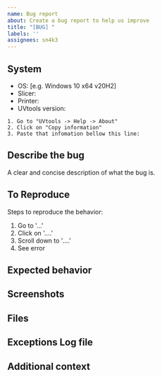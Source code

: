 ```yaml
---
name: Bug report
about: Create a bug report to help us improve
title: "[BUG] "
labels: ''
assignees: sn4k3
---
```


<!--
This is just a template - feel free to delete any and all of it and replace as appropriate.
Before continue, please look/search on closed topics if your case was already been discussed, if yes and related, comment there instead.
!-->

## System
 - OS: [e.g. Windows 10 x64 v20H2]
 - Slicer: 
 - Printer: 
 - UVtools version: 

```
1. Go to "UVtools -> Help -> About"
2. Click on "Copy information"
3. Paste that infomation bellow this line:

```

## Describe the bug
A clear and concise description of what the bug is.

## To Reproduce
Steps to reproduce the behavior:
1. Go to '...'
2. Click on '....'
3. Scroll down to '....'
4. See error

## Expected behavior
<!--
A clear and concise description of what you expected to happen.
!-->

## Screenshots
<!--
If applicable, add screenshots to help explain your problem. Never hide information! Full GUI/window screenshot is always a must!
If bug is related to GUI/visuals print a screenshot from Help -> About
!-->

## Files
<!--
Were possible attach the problematic file, both source and output file if applicable.
!-->
 
## Exceptions Log file
<!--
In some unexpected exceptions errors and application crash it will generate and save a log file under AppData\Local\UVtools\errors.log. 
To navigate to the error.log folder you can open UVtools, go to Help -> Open settings folder
If present you can attach the log file or the content here.
!-->

## Additional context
<!--
Add any other context about the problem here.
!-->


<!--
Use descriptive and complete title! 
Review all information and make sure it's clear and complete.
!-->